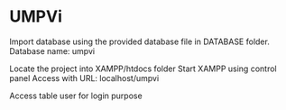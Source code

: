 # UMPVi

Import database using the provided database file in DATABASE folder.
Database name: umpvi

Locate the project into XAMPP/htdocs folder
Start XAMPP using control panel
Access with URL: localhost/umpvi

Access table user for login purpose
